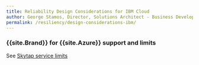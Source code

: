 ```yaml
---
title: Reliability Design Considerations for IBM Cloud
author: George Stamos, Director, Solutions Architect - Business Development
permalink: /resiliency/design-considerations-ibm/
---
```


### {{site.Brand}} for {{site.Azure}} support and limits

See [Skytap service limits](https://help.skytap.com/overview-service-limits.html)
